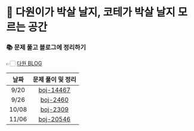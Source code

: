 # 🤯 다원이가 박살 날지, 코테가 박살 날지 모르는 공간

### 📚 문제 풀고 블로그에 정리하기 

👉🏻 [다원 BLOG](https://daxx0ne.tistory.com)

|날짜|문제 풀이 및 정리|
|:---:|:---:|
|9/20|[boj-14467](https://daxx0ne.tistory.com/204)|
|9/26|[boj-2460](https://daxx0ne.tistory.com/206)|
|10/08|[boj-2309](https://daxx0ne.tistory.com/207)|
|11/06|[boj-20546](https://daxx0ne.tistory.com/208)|

